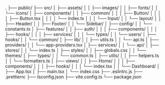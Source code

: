 .
├── public/
├── src/
│   ├── assets/
│   │   ├── images/
│   │   ├── fonts/
│   │   └── icons/
│   ├── components/
│   │   ├── common/
│   │   │   ├── Button/
│   │   │   │   ├── Button.tsx
│   │   │   │   └── index.ts
│   │   │   └── Input/
│   │   └── layout/
│   │       ├── Header/
│   │       ├── Footer/
│   │       └── Sidebar/
│   ├── config/
│   │   └── constants.ts
│   ├── features/
│   │   ├── auth/
│   │   │   ├── components/
│   │   │   ├── hooks/
│   │   │   ├── services/
│   │   │   └── types/
│   │   └── users/
│   ├── hooks/
│   │   └── common/
│   ├── lib/
│   │   ├── utils.ts
│   │   └── api.ts
│   ├── providers/
│   │   └── app-providers.tsx
│   ├── services/
│   │   └── api/
│   ├── stores/
│   │   └── index.ts
│   ├── styles/
│   │   ├── globals.css
│   │   └── themes/
│   ├── types/
│   │   └── common.ts
│   ├── utils/
│   │   ├── helpers.ts
│   │   └── formatters.ts
│   ├── views/
│   │   ├── Home/
│   │   │   ├── components/
│   │   │   ├── hooks/
│   │   │   └── index.tsx
│   │   └── Dashboard/
│   ├── App.tsx
│   ├── main.tsx
│   └── index.css
├── .eslintrc.js
├── .prettierrc
├── tsconfig.json
├── vite.config.ts
└── package.json